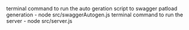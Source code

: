 terminal command to run the auto geration script to swagger patload generation - node src/swaggerAutogen.js
terminal command to run the server - node src/server.js 